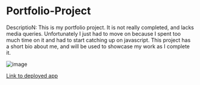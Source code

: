 # Portfolio-Project

DescriptioN: This is my portfolio project. It is not really completed, and lacks media queries. Unfortunately I just had to move on because I spent too much time on it and had to start catching up on javascript. This project has a short bio about me, and will be used to showcase my work as I complete it.

![image](./assets/images/screencap.png)

[Link to deployed app](https://maxdamoe.github.io/Password-Project/index.html)
